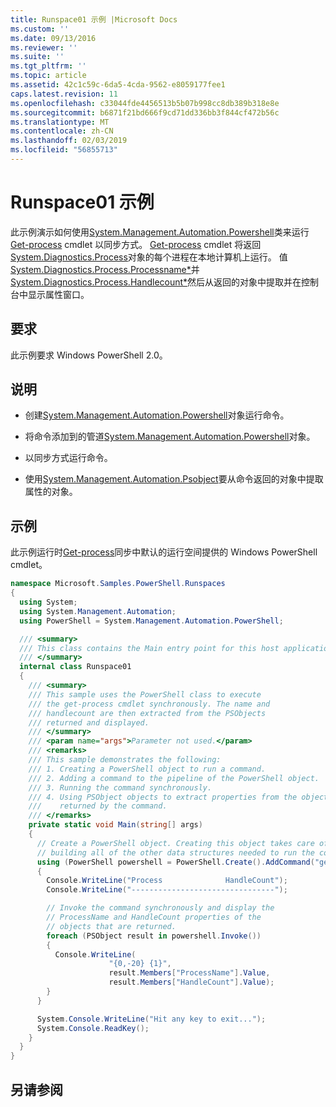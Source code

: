 ```yaml
---
title: Runspace01 示例 |Microsoft Docs
ms.custom: ''
ms.date: 09/13/2016
ms.reviewer: ''
ms.suite: ''
ms.tgt_pltfrm: ''
ms.topic: article
ms.assetid: 42c1c59c-6da5-4cda-9562-e8059177fee1
caps.latest.revision: 11
ms.openlocfilehash: c33044fde4456513b5b07b998cc8db389b318e8e
ms.sourcegitcommit: b6871f21bd666f9cd71dd336bb3f844cf472b56c
ms.translationtype: MT
ms.contentlocale: zh-CN
ms.lasthandoff: 02/03/2019
ms.locfileid: "56855713"
---
```

# <a name="runspace01-sample"></a>Runspace01 示例

此示例演示如何使用[System.Management.Automation.Powershell](/dotnet/api/system.management.automation.powershell)类来运行[Get-process](/powershell/module/Microsoft.PowerShell.Management/Get-Process) cmdlet 以同步方式。 [Get-process](/powershell/module/Microsoft.PowerShell.Management/Get-Process) cmdlet 将返回[System.Diagnostics.Process](/dotnet/api/System.Diagnostics.Process)对象的每个进程在本地计算机上运行。 值[System.Diagnostics.Process.Processname*](/dotnet/api/System.Diagnostics.Process.ProcessName)并[System.Diagnostics.Process.Handlecount*](/dotnet/api/System.Diagnostics.Process.Handlecount)然后从返回的对象中提取并在控制台中显示属性窗口。

## <a name="requirements"></a>要求

 此示例要求 Windows PowerShell 2.0。

## <a name="demonstrates"></a>说明

- 创建[System.Management.Automation.Powershell](/dotnet/api/system.management.automation.powershell)对象运行命令。

- 将命令添加到的管道[System.Management.Automation.Powershell](/dotnet/api/system.management.automation.powershell)对象。

- 以同步方式运行命令。

- 使用[System.Management.Automation.Psobject](/dotnet/api/System.Management.Automation.PSObject)要从命令返回的对象中提取属性的对象。

## <a name="example"></a>示例

 此示例运行时[Get-process](/powershell/module/Microsoft.PowerShell.Management/Get-Process)同步中默认的运行空间提供的 Windows PowerShell cmdlet。

```csharp
namespace Microsoft.Samples.PowerShell.Runspaces
{
  using System;
  using System.Management.Automation;
  using PowerShell = System.Management.Automation.PowerShell;

  /// <summary>
  /// This class contains the Main entry point for this host application.
  /// </summary>
  internal class Runspace01
  {
    /// <summary>
    /// This sample uses the PowerShell class to execute
    /// the get-process cmdlet synchronously. The name and
    /// handlecount are then extracted from the PSObjects
    /// returned and displayed.
    /// </summary>
    /// <param name="args">Parameter not used.</param>
    /// <remarks>
    /// This sample demonstrates the following:
    /// 1. Creating a PowerShell object to run a command.
    /// 2. Adding a command to the pipeline of the PowerShell object.
    /// 3. Running the command synchronously.
    /// 4. Using PSObject objects to extract properties from the objects
    ///    returned by the command.
    /// </remarks>
    private static void Main(string[] args)
    {
      // Create a PowerShell object. Creating this object takes care of
      // building all of the other data structures needed to run the command.
      using (PowerShell powershell = PowerShell.Create().AddCommand("get-process"))
      {
        Console.WriteLine("Process              HandleCount");
        Console.WriteLine("--------------------------------");

        // Invoke the command synchronously and display the
        // ProcessName and HandleCount properties of the
        // objects that are returned.
        foreach (PSObject result in powershell.Invoke())
        {
          Console.WriteLine(
                      "{0,-20} {1}",
                      result.Members["ProcessName"].Value,
                      result.Members["HandleCount"].Value);
        }
      }

      System.Console.WriteLine("Hit any key to exit...");
      System.Console.ReadKey();
    }
  }
}
```

## <a name="see-also"></a>另请参阅
